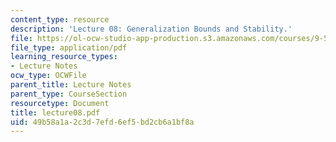 ```yaml
---
content_type: resource
description: 'Lecture 08: Generalization Bounds and Stability.'
file: https://ol-ocw-studio-app-production.s3.amazonaws.com/courses/9-520-statistical-learning-theory-and-applications-spring-2003/49b58a1a2c3d7efd6ef5bd2cb6a1bf8a_lecture08.pdf
file_type: application/pdf
learning_resource_types:
- Lecture Notes
ocw_type: OCWFile
parent_title: Lecture Notes
parent_type: CourseSection
resourcetype: Document
title: lecture08.pdf
uid: 49b58a1a-2c3d-7efd-6ef5-bd2cb6a1bf8a
---
```

